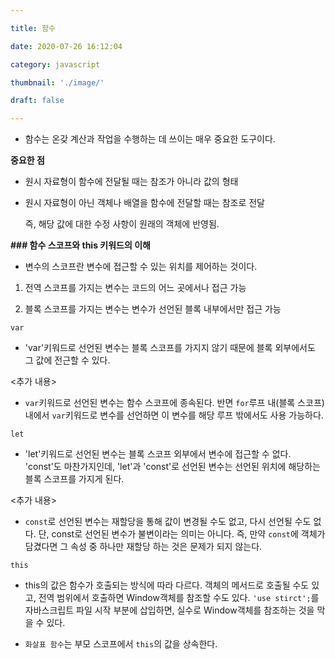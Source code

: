 ```yaml
---

title: 함수

date: 2020-07-26 16:12:04

category: javascript

thumbnail: './image/'

draft: false

---
```




- 함수는 온갖 계산과 작업을 수행하는 데 쓰이는 매우 중요한 도구이다. 



**중요한 점**

- 원시 자료형이 함수에 전달될 때는 참조가 아니라 값의 형태

- 원시 자료형이 아닌 객체나 배열을 함수에 전달할 때는 참조로 전달

  즉, 해당 값에 대한 수정 사항이 원래의 객체에 반영됨.



**### 함수 스코프와 this 키워드의 이해** 



- 변수의 스코프란 변수에 접근할 수 있는 위치를 제어하는 것이다. 



1. 전역 스코프를 가지는 변수는 코드의 어느 곳에서나 접근 가능

2. 블록 스코프를 가지는 변수는 변수가 선언된 블록 내부에서만 접근 가능



```
var
```

- 'var'키워드로 선언된 변수는 블록 스코프를 가지지 않기 때문에 블록 외부에서도 그 값에 전근할 수 있다. 

<추가 내용>

- `var`키워드로 선언된 변수는 함수 스코프에 종속된다. 반면 `for`루프 내(블록 스코프) 내에서 `var`키워드로 변수를 선언하면 이 변수를 해당 루프 밖에서도 사용 가능하다. 



```
let
```

- 'let'키워드로 선언된 변수는 블록 스코프 외부에서 변수에 접근할 수 없다. 'const'도 마찬가지인데, 'let'과 'const'로 선언된 변수는 선언된 위치에 해당하는 블록 스코프를 가지게 된다. 

<추가 내용>

- `const`로 선언된 변수는 재할당을 통해 값이 변경될 수도 없고, 다시 선언될 수도 없다. 단, const로 선언된 변수가 불변이라는 의미는 아니다. 
  즉, 만약 `const`에 객체가 담겼다면 그 속성 중 하나만 재할당 하는 것은 문제가 되지 않는다. 



```
this
```

- this의 값은 함수가 호출되는 방식에 따라 다르다. 객체의 메서드로 호출될 수도 있고, 전역 범위에서 호출하면 Window객체를 참조할 수도 있다. `'use stirct';`를 자바스크립트 파일 시작 부분에 삽입하면, 실수로 Window객체를 참조하는 것을 막을 수 있다. 

- `화살표 함수`는 부모 스코프에서 `this`의 값을 상속한다. 